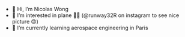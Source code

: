 - 👋 Hi, I’m Nicolas Wong
- 👀 I’m interested in plane 🛫🛬 (@runway32R on instagram to see nice picture 😍)
- 🌱 I’m currently learning aerospace engineering in Paris

<!---
gafi-sys/gafi-sys is a ✨ special ✨ repository because its `README.md` (this file) appears on your GitHub profile.
You can click the Preview link to take a look at your changes.
--->
